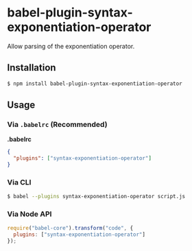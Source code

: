# babel-plugin-syntax-exponentiation-operator

Allow parsing of the exponentiation operator.

## Installation

```sh
$ npm install babel-plugin-syntax-exponentiation-operator
```

## Usage

### Via `.babelrc` (Recommended)

**.babelrc**

```json
{
  "plugins": ["syntax-exponentiation-operator"]
}
```

### Via CLI

```sh
$ babel --plugins syntax-exponentiation-operator script.js
```

### Via Node API

```javascript
require("babel-core").transform("code", {
  plugins: ["syntax-exponentiation-operator"]
});
```
